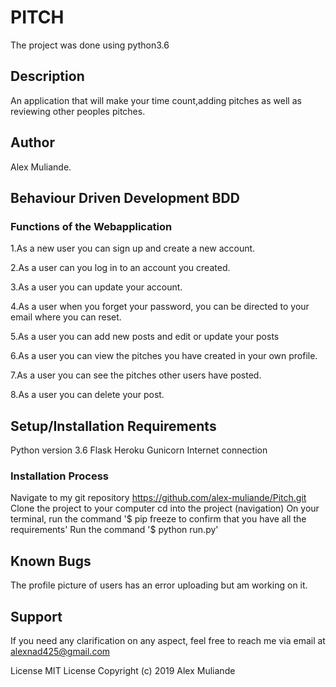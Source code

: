 # PITCH
The project was done using python3.6

## Description
An application that will make your time count,adding pitches as well as reviewing other peoples pitches.   


## Author
Alex Muliande.

## Behaviour Driven Development BDD 
### Functions of the Webapplication
1.As a new user you can sign up and create a new account.

2.As a user can you log in to an account you created. 

3.As a user you can update your account.

4.As a user when you forget your password, you can be directed to your email where you can reset. 

5.As a user you can add new posts and edit or update your posts

6.As a user you can view the pitches you have created in your own profile.

7.As a user you can see the pitches other users have posted.

8.As a user you can delete your post.

## Setup/Installation Requirements
Python version 3.6
Flask
Heroku
Gunicorn
Internet connection

### Installation Process
Navigate to my git repository https://github.com/alex-muliande/Pitch.git
Clone the project to your computer
cd into the project (navigation)
On your terminal, run the command '$ pip freeze to confirm that you have all the requirements'
Run the command '$ python run.py'

## Known Bugs
The profile picture of users has an error uploading but am working on it.

## Support
If you need any clarification on any aspect, feel free to reach me via email at alexnad425@gmail.com

License
MIT License Copyright (c) 2019 Alex Muliande